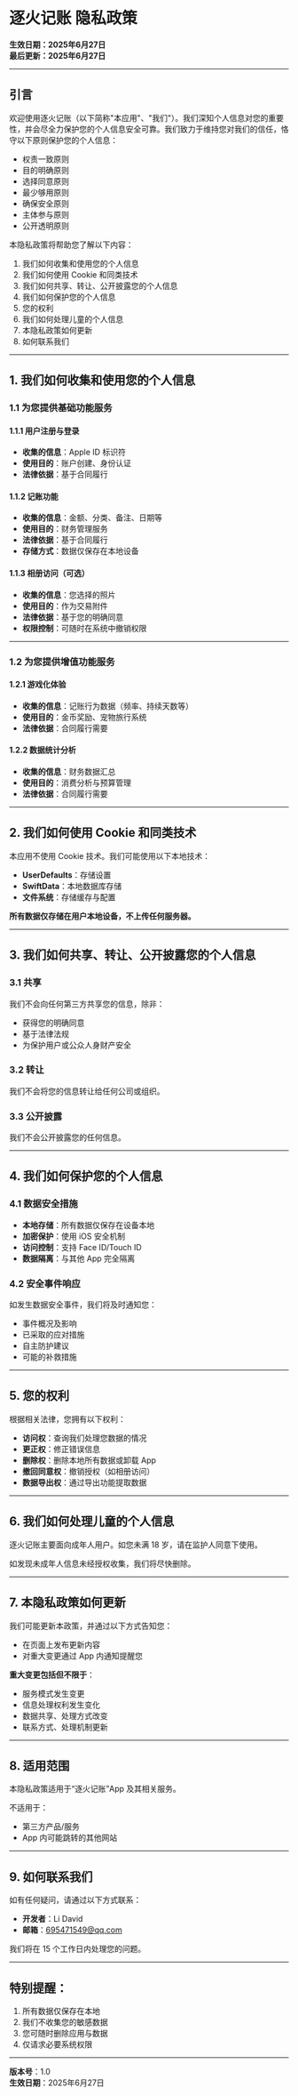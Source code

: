 # 逐火记账 隐私政策

**生效日期：2025年6月27日**  
**最后更新：2025年6月27日**

---

## 引言

欢迎使用逐火记账（以下简称"本应用"、"我们"）。我们深知个人信息对您的重要性，并会尽全力保护您的个人信息安全可靠。我们致力于维持您对我们的信任，恪守以下原则保护您的个人信息：

- 权责一致原则  
- 目的明确原则  
- 选择同意原则  
- 最少够用原则  
- 确保安全原则  
- 主体参与原则  
- 公开透明原则

本隐私政策将帮助您了解以下内容：

1. 我们如何收集和使用您的个人信息  
2. 我们如何使用 Cookie 和同类技术  
3. 我们如何共享、转让、公开披露您的个人信息  
4. 我们如何保护您的个人信息  
5. 您的权利  
6. 我们如何处理儿童的个人信息  
7. 本隐私政策如何更新  
8. 如何联系我们

---

## 1. 我们如何收集和使用您的个人信息

### 1.1 为您提供基础功能服务

#### 1.1.1 用户注册与登录
- **收集的信息**：Apple ID 标识符  
- **使用目的**：账户创建、身份认证  
- **法律依据**：基于合同履行  

#### 1.1.2 记账功能
- **收集的信息**：金额、分类、备注、日期等  
- **使用目的**：财务管理服务  
- **法律依据**：基于合同履行  
- **存储方式**：数据仅保存在本地设备  

#### 1.1.3 相册访问（可选）
- **收集的信息**：您选择的照片  
- **使用目的**：作为交易附件  
- **法律依据**：基于您的明确同意  
- **权限控制**：可随时在系统中撤销权限

---

### 1.2 为您提供增值功能服务

#### 1.2.1 游戏化体验
- **收集的信息**：记账行为数据（频率、持续天数等）  
- **使用目的**：金币奖励、宠物旅行系统  
- **法律依据**：合同履行需要

#### 1.2.2 数据统计分析
- **收集的信息**：财务数据汇总  
- **使用目的**：消费分析与预算管理  
- **法律依据**：合同履行需要

---

## 2. 我们如何使用 Cookie 和同类技术

本应用不使用 Cookie 技术。我们可能使用以下本地技术：

- **UserDefaults**：存储设置  
- **SwiftData**：本地数据库存储  
- **文件系统**：存储缓存与配置

**所有数据仅存储在用户本地设备，不上传任何服务器。**

---

## 3. 我们如何共享、转让、公开披露您的个人信息

### 3.1 共享  
我们不会向任何第三方共享您的信息，除非：
- 获得您的明确同意  
- 基于法律法规  
- 为保护用户或公众人身财产安全

### 3.2 转让  
我们不会将您的信息转让给任何公司或组织。

### 3.3 公开披露  
我们不会公开披露您的任何信息。

---

## 4. 我们如何保护您的个人信息

### 4.1 数据安全措施
- **本地存储**：所有数据仅保存在设备本地  
- **加密保护**：使用 iOS 安全机制  
- **访问控制**：支持 Face ID/Touch ID  
- **数据隔离**：与其他 App 完全隔离

### 4.2 安全事件响应  
如发生数据安全事件，我们将及时通知您：
- 事件概况及影响  
- 已采取的应对措施  
- 自主防护建议  
- 可能的补救措施

---

## 5. 您的权利

根据相关法律，您拥有以下权利：

- **访问权**：查询我们处理您数据的情况  
- **更正权**：修正错误信息  
- **删除权**：删除本地所有数据或卸载 App  
- **撤回同意权**：撤销授权（如相册访问）  
- **数据导出权**：通过导出功能提取数据

---

## 6. 我们如何处理儿童的个人信息

逐火记账主要面向成年人用户。如您未满 18 岁，请在监护人同意下使用。

如发现未成年人信息未经授权收集，我们将尽快删除。

---

## 7. 本隐私政策如何更新

我们可能更新本政策，并通过以下方式告知您：

- 在页面上发布更新内容  
- 对重大变更通过 App 内通知提醒您

**重大变更包括但不限于**：
- 服务模式发生变更  
- 信息处理权利发生变化  
- 数据共享、处理方式改变  
- 联系方式、处理机制更新

---

## 8. 适用范围

本隐私政策适用于“逐火记账”App 及其相关服务。

不适用于：
- 第三方产品/服务  
- App 内可能跳转的其他网站

---

## 9. 如何联系我们

如有任何疑问，请通过以下方式联系：

- **开发者**：Li David  
- **邮箱**：695471549@qq.com

我们将在 15 个工作日内处理您的问题。

---

## 特别提醒：

1. 所有数据仅保存在本地  
2. 我们不收集您的敏感数据  
3. 您可随时删除应用与数据  
4. 仅请求必要系统权限  

---

**版本号**：1.0  
**生效日期**：2025年6月27日
